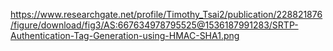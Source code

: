 https://www.researchgate.net/profile/Timothy_Tsai2/publication/228821876/figure/download/fig3/AS:667634978795525@1536187991283/SRTP-Authentication-Tag-Generation-using-HMAC-SHA1.png
